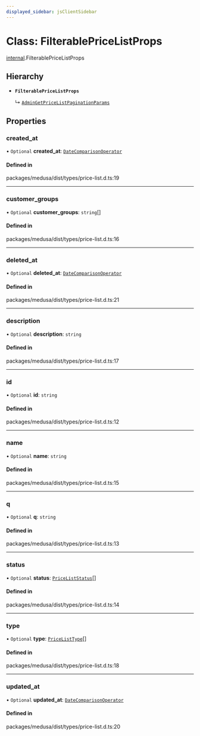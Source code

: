 ```yaml
---
displayed_sidebar: jsClientSidebar
---
```


# Class: FilterablePriceListProps

[internal](../modules/internal.md).FilterablePriceListProps

## Hierarchy

- **`FilterablePriceListProps`**

  ↳ [`AdminGetPriceListPaginationParams`](internal.AdminGetPriceListPaginationParams.md)

## Properties

### created\_at

• `Optional` **created\_at**: [`DateComparisonOperator`](internal.DateComparisonOperator.md)

#### Defined in

packages/medusa/dist/types/price-list.d.ts:19

___

### customer\_groups

• `Optional` **customer\_groups**: `string`[]

#### Defined in

packages/medusa/dist/types/price-list.d.ts:16

___

### deleted\_at

• `Optional` **deleted\_at**: [`DateComparisonOperator`](internal.DateComparisonOperator.md)

#### Defined in

packages/medusa/dist/types/price-list.d.ts:21

___

### description

• `Optional` **description**: `string`

#### Defined in

packages/medusa/dist/types/price-list.d.ts:17

___

### id

• `Optional` **id**: `string`

#### Defined in

packages/medusa/dist/types/price-list.d.ts:12

___

### name

• `Optional` **name**: `string`

#### Defined in

packages/medusa/dist/types/price-list.d.ts:15

___

### q

• `Optional` **q**: `string`

#### Defined in

packages/medusa/dist/types/price-list.d.ts:13

___

### status

• `Optional` **status**: [`PriceListStatus`](../enums/internal.PriceListStatus.md)[]

#### Defined in

packages/medusa/dist/types/price-list.d.ts:14

___

### type

• `Optional` **type**: [`PriceListType`](../enums/internal.PriceListType.md)[]

#### Defined in

packages/medusa/dist/types/price-list.d.ts:18

___

### updated\_at

• `Optional` **updated\_at**: [`DateComparisonOperator`](internal.DateComparisonOperator.md)

#### Defined in

packages/medusa/dist/types/price-list.d.ts:20
